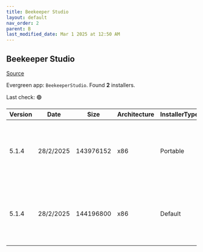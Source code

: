 ```yaml
---
title: Beekeeper Studio
layout: default
nav_order: 2
parent: B
last_modified_date: Mar 1 2025 at 12:50 AM
---
```


## Beekeeper Studio

[Source](https://www.beekeeperstudio.io/)

Evergreen app: `BeekeeperStudio`. Found **2** installers.

Last check: 🟢

| Version | Date      | Size      | Architecture | InstallerType | Type | URI                                                                                                                                                                                                                                    |
| ------- | --------- | --------- | ------------ | ------------- | ---- | -------------------------------------------------------------------------------------------------------------------------------------------------------------------------------------------------------------------------------------- |
| 5.1.4   | 28/2/2025 | 143976152 | x86          | Portable      | exe  | [https://github.com/beekeeper-studio/beekeeper-studio/releases/download/v5.1.4/Beekeeper-Studio-5.1.4-portable.exe](https://github.com/beekeeper-studio/beekeeper-studio/releases/download/v5.1.4/Beekeeper-Studio-5.1.4-portable.exe) |
| 5.1.4   | 28/2/2025 | 144196800 | x86          | Default       | exe  | [https://github.com/beekeeper-studio/beekeeper-studio/releases/download/v5.1.4/Beekeeper-Studio-Setup-5.1.4.exe](https://github.com/beekeeper-studio/beekeeper-studio/releases/download/v5.1.4/Beekeeper-Studio-Setup-5.1.4.exe)       |
